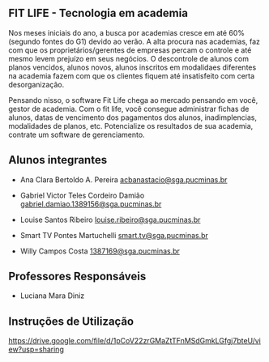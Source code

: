 ## FIT LIFE - Tecnologia em academia

Nos meses iniciais do ano, a busca por academias cresce em até 60% (segundo fontes do G1) devido ao verão. A alta procura nas academias, faz com que os proprietários/gerentes de empresas percam o controle e até mesmo levem prejuízo em seus negócios. O descontrole de alunos com planos vencidos, alunos novos, alunos inscritos em modalidaes diferentes na academia fazem com que os clientes fiquem até insatisfeito com certa desorganização.

Pensando nisso, o software Fit Life chega ao mercado pensando em você, gestor de academia. Com o fit life, você consegue administrar fichas de alunos, datas de vencimento dos pagamentos dos alunos, inadimplencias, modalidades de planos, etc. Potencialize os resultados de sua academia, contrate um software de gerenciamento. 

## Alunos integrantes 

- Ana Clara Bertoldo A. Pereira 
  acbanastacio@sga.pucminas.br
- Gabriel Victor Teles Cordeiro Damião
  gabriel.damiao.1389156@sga.pucminas.br
 
- Louise Santos Ribeiro
 louise.ribeiro@sga.pucminas.br
- Smart TV Pontes Martuchelli
smart.tv@sga.pucminas.br
- Willy Campos Costa
1387169@sga.pucminas.br

## Professores Responsáveis

- Luciana Mara Diniz

## Instruções de Utilização


https://drive.google.com/file/d/1pCoV22zrGMaZtTFnMSdGmkLGfgj7bteU/view?usp=sharing
